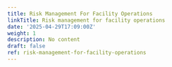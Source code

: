 ```yaml
---
title: Risk Management For Facility Operations
linkTitle: Risk management for facility operations
date: '2025-04-29T17:09:00Z'
weight: 1
description: No content
draft: false
ref: risk-management-for-facility-operations
---
```


